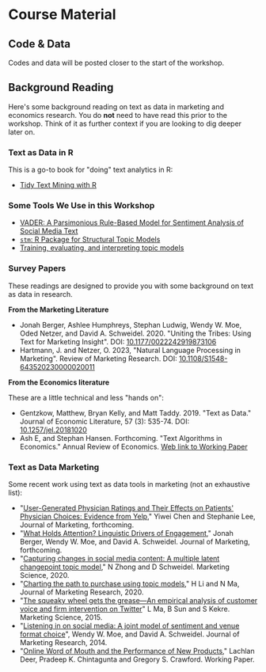 # Course Material

## Code & Data

Codes and data will be posted closer to the start of the workshop.

<!-- Starter codes: click [here](https://github.com/deer-marketing-lab/2023-03-08-monash/raw/main/assets/starter_code.zip). -->

<!-- Instructor Codes: click [here](https://github.com/deer-marketing-lab/2023-03-08-monash/raw/main/assets/instructor.zip) -->


## Background Reading

Here's some background reading on text as data in marketing and economics research. 
You do **not** need to have read this prior to the workshop.
Think of it as further context if you are looking to dig deeper later on.

### Text as Data in R

This is a go-to book for "doing" text analytics in R:

* [Tidy Text Mining with R][tidytext]

### Some Tools We Use in this Workshop

* [VADER: A Parsimonious Rule-Based Model for Sentiment Analysis of Social Media Text](https://ojs.aaai.org/index.php/ICWSM/article/view/14550)
* [`stm`: R Package for Structural Topic Models](https://cran.r-project.org/web/packages/stm/vignettes/stmVignette.pdf) 
* [Training, evaluating, and interpreting topic models](https://juliasilge.com/blog/evaluating-stm/)

### Survey Papers

These readings are designed to provide you with some background on text as data in research.

**From the Marketing Literature**

* Jonah Berger, Ashlee Humphreys, Stephan Ludwig, Wendy W. Moe,
Oded Netzer, and David A. Schweidel. 2020. "Uniting the Tribes: Using Text
for Marketing Insight". DOI: [10.1177/0022242919873106](https://journals.sagepub.com/doi/10.1177/0022242919873106)
* Hartmann, J. and Netzer, O. 2023, "Natural Language Processing in Marketing". Review of Marketing Research. DOI: [10.1108/S1548-643520230000020011](https://doi.org/10.1108/S1548-643520230000020011)

**From the Economics literature**

These are a little technical and less "hands on":

* Gentzkow, Matthew, Bryan Kelly, and Matt Taddy. 2019. "Text as Data." Journal of Economic Literature, 57 (3): 535-74. DOI: [10.1257/jel.20181020](https://www.aeaweb.org/articles?id=10.1257/jel.20181020) 
* Ash E, and Stephan Hansen. Forthcoming. "Text Algorithms in Economics." Annual Review of Economics. [Web link to Working Paper](https://elliottash.com/wp-content/uploads/2022/08/annual_reviews_chapter-2022-08-16.pdf)

### Text as Data Marketing

Some recent work using text as data tools in marketing (not an exhaustive list):

* "[User-Generated Physician Ratings and Their Effects on Patients' Physician Choices: Evidence from Yelp](https://journals.sagepub.com/doi/abs/10.1177/00222429221146511)," Yiwei Chen and Stephanie Lee, Journal of Marketing, forthcoming.
* "[What Holds Attention? Linguistic Drivers of Engagement](https://journals.sagepub.com/doi/abs/10.1177/00222429231152880)," Jonah Berger, Wendy W. Moe, and David A. Schweidel. Journal of Marketing, forthcoming.
* "[Capturing changes in social media content: A multiple latent changepoint topic model](https://pubsonline.informs.org/doi/abs/10.1287/mksc.2019.1212)," N Zhong and D Schweidel. Marketing Science, 2020.
* "[Charting the path to purchase using topic models](https://journals.sagepub.com/doi/pdf/10.1177/0022243720954376)," H Li and N Ma, Journal of Marketing Research, 2020.
* "[The squeaky wheel gets the grease—An empirical analysis of customer voice and firm intervention on Twitter](https://pubsonline.informs.org/doi/abs/10.1287/mksc.2015.0912)" L Ma, B Sun and S Kekre. Marketing Science, 2015.
* "[Listening in on social media: A joint model of sentiment and venue format choice](https://journals.sagepub.com/doi/pdf/10.1509/jmr.12.0424)",  Wendy W. Moe, and David A. Schweidel. Journal of Marketing Research, 2014.
* "[Online Word of Mouth and the Performance of New Products](https://papers.ssrn.com/sol3/papers.cfm?abstract_id=4227912)," Lachlan Deer, Pradeep K. Chintagunta and Gregory S. Crawford. Working Paper.

[tidytext]: https://www.tidytextmining.com/
